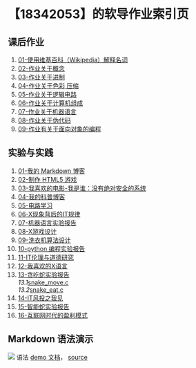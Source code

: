 # 【18342053】的软导作业索引页

## 课后作业

1. [01-使用维基百科（Wikipedia）解释名词](hw01)
2. [02-作业关于概念](hw02)
3. [03-作业关于进制](hw03)
4. [04-作业关于色彩 压缩](hw04)
5. [05-作业关于逻辑电路](hw05)
6. [06-作业关于计算机组成](hw06)
7. [07-作业关于机器语言](hw07)
8. [08-作业关于伪代码](hw08)
9. [09-作业有关于面向对象的编程](hw09)

## 实验与实践

1. [01-我的 Markdown 博客](lab01)
2. [02-制作 HTML5 游戏](lab02)
3. [03-我喜欢的电影-我是谁：没有绝对安全的系统](lab03)
4. [04-我的科普博客](lab04)
5. [05-电路学习](lab05)
6. [06-X现象背后的IT规律](lab06)
7. [07-机器语言实验报告](lab07)
8. [08-X游戏设计](lab08)
9. [09-洗衣机算法设计](lab09)
10. [10-python 编程实验报告](lab10)
11. [11-IT伦理与道德研究](lab11)
12. [12-我喜欢的X语言](lab12)
13. [13-贪吃蛇实验报告](lab13)  
*13.1*[snake_move.c](snake_move.c)  
*13.2*[snake_eat.c](snake_eat.c)
14. [14-IT风投之我见](lab14)
15. [15-智能蛇实验报告](lab15)
16. [16-互联网时代的盈利模式](lab16)


## Markdown 语法演示

![](images/exclamation.png) 语法 [demo 文档](demo)， [source](https://github.com/sysu-swi/homework/blob/gh-pages/demo.md)




